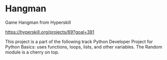 # Hangman
Game Hangman from Hyperskill

https://hyperskill.org/projects/69?goal=391

This project is a part of the following track
Python Developer
Project for Python Basics: uses functions, loops, lists, and other variables. The Random module is a cherry on top.
